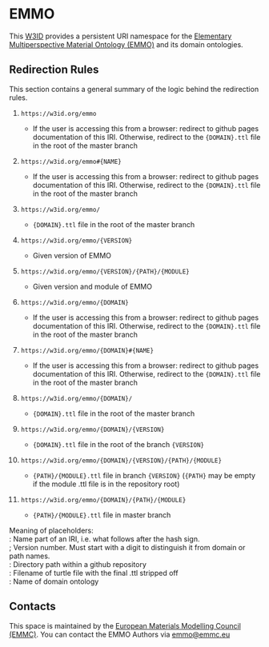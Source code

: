 # EMMO
This [W3ID](https://w3id.org) provides a persistent URI namespace for the [Elementary Multiperspective Material Ontology (EMMO)](https://github.com/emmo-repo/EMMO/) and its domain ontologies.

## Redirection Rules
This section contains a general summary of the logic behind the redirection rules.  

1. `https://w3id.org/emmo`
   - If the user is accessing this from a browser: redirect to github pages documentation of this IRI. Otherwise, redirect to the `{DOMAIN}.ttl` file in the root of the master branch  

2. `https://w3id.org/emmo#{NAME}`
   - If the user is accessing this from a browser: redirect to github pages documentation of this IRI. Otherwise, redirect to the `{DOMAIN}.ttl` file in the root of the master branch  

3. `https://w3id.org/emmo/`
   - `{DOMAIN}.ttl` file in the root of the master branch  

4. `https://w3id.org/emmo/{VERSION}`
   - Given version of EMMO  

5. `https://w3id.org/emmo/{VERSION}/{PATH}/{MODULE}`
   - Given version and module of EMMO  

6. `https://w3id.org/emmo/{DOMAIN}`
   - If the user is accessing this from a browser: redirect to github pages documentation of this IRI. Otherwise, redirect to the `{DOMAIN}.ttl` file in the root of the master branch  

7. `https://w3id.org/emmo/{DOMAIN}#{NAME}`
   - If the user is accessing this from a browser: redirect to github pages documentation of this IRI. Otherwise, redirect to the `{DOMAIN}.ttl` file in the root of the master branch  

8. `https://w3id.org/emmo/{DOMAIN}/`
   - `{DOMAIN}.ttl` file in the root of the master branch  

9. `https://w3id.org/emmo/{DOMAIN}/{VERSION}`
   - `{DOMAIN}.ttl` file in the root of the branch `{VERSION}`  

10. `https://w3id.org/emmo/{DOMAIN}/{VERSION}/{PATH}/{MODULE}`
    - `{PATH}/{MODULE}.ttl` file in branch `{VERSION}` (`{PATH}` may be empty if the module .ttl file is in the repository root)  

11. `https://w3id.org/emmo/{DOMAIN}/{PATH}/{MODULE}`
    - `{PATH}/{MODULE}.ttl` file in master branch  
  
Meaning of placeholders:  
<NAME>: Name part of an IRI, i.e. what follows after the hash sign.  
<VERSION>; Version number. Must start with a digit to distinguish it from domain or path names.  
<PATH>: Directory path within a github repository  
<MODULE>: Filename of turtle file with the final .ttl stripped off  
<DOMAIN>: Name of domain ontology  


## Contacts
This space is maintained by the [European Materials Modelling Council (EMMC)](http://emmc.eu).
You can contact the EMMO Authors via emmo@emmc.eu
